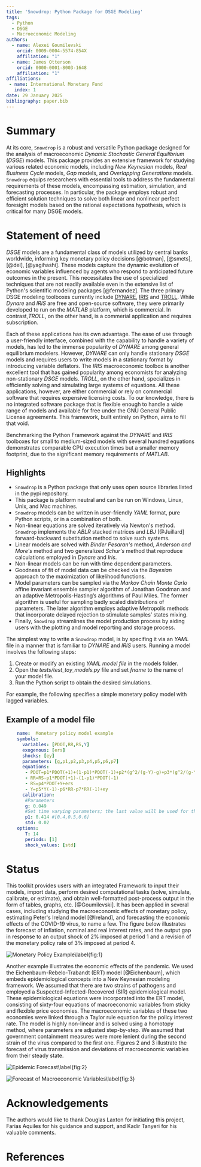 ```yaml
---
title: 'Snowdrop: Python Package for DSGE Modeling'
tags:
  - Python
  - DSGE
  - Macroeconomic Modeling
authors:
  - name: Alexei Goumilevski
    orcid: 0009-0004-5574-854X
    affiliation: "1"
  - name: James Otterson
    orcid: 0000-0001-8003-1648
    affiliation: "1"
affiliations:
 - name: International Monetary Fund
   index: 1
date: 29 January 2025
bibliography: paper.bib
---
```

# Summary

At its core, `Snowdrop` is a robust and versatile Python package designed for the analysis of macroeconomic *Dynamic Stochastic General Equilibrium* (*DSGE*) models. This package provides an extensive framework for studying various related economic models, including *New Keynesian* models, *Real Business Cycle* models, *Gap* models, and *Overlapping Generations* models. `Snowdrop` equips researchers with essential tools to address the fundamental requirements of these models, encompassing estimation, simulation, and forecasting processes.  In particular, the package employs robust and efficient solution techniques to solve both linear and nonlinear perfect foresight models based on the rational expectations hypothesis, which is critical for many DSGE models.

# Statement of need

*DSGE* models are a fundamental class of models utilized by central banks worldwide, informing key monetary policy decisions [@botman], [@smets], [@del], [@yagihashi]. These models capture the dynamic evolution of economic variables influenced by agents who respond to anticipated future outcomes in the present. This necessitates the use of specialized techniques that are not readily available even in the extensive list of Python's scientific modeling packages [@fernandez]. The three primary DSGE modeling toolboxes currently include [DYNARE](https://www.dynare.org), [IRIS](https://iris.igpmn.org) and [TROLL](https://www.intex.com/troll/history.html). While *Dynare* and *IRIS* are free and open-source software, they were primarily developed to run on the *MATLAB* platform, which is commercial. In contrast,*TROLL*, on the other hand, is a commerial application and requires subscription.

Each of these applications has its own advantage. The ease of use through a user-friendly interface, combined with the capability to handle a variety of models, has led to the immense popularity of *DYNARE* among general equilibrium modelers. However, *DYNARE* can only handle stationary *DSGE* models and requires users to write models in a stationary format by introducing variable deflators. The *IRIS* macroeconomic toolbox is another excellent tool that has gained popularity among economists for analyzing non-stationary *DSGE* models. *TROLL*, on the other hand, specializes in efficiently solving and simulating large systems of equations. All these applications, however, are either commercial or rely on commercial software that requires expensive licensing costs. To our knowledge, there is no integrated software package that is flexible enough to handle a wide range of models and available for free under the GNU General Public License agreements. This framework, built entirely on Python, aims to fill that void. 

Benchmarking the Python Framework against the *DYNARE* and *IRIS* toolboxes for small to medium-sized models with several hundred equations demonstrates comparable CPU execution times but a smaller memory footprint, due to the significant memory requirements of *MATLAB*.

## Highlights

- `Snowdrop` is a Python package that only uses open source libraries listed in the pypi repository.
- This package is platform neutral and can be run on Windows, Linux, Unix, and Mac machines.
- `Snowdrop` models can be written in user-friendly *YAML* format, pure Python scripts, or in a combination of both.
- Non-linear equations are solved iteratively via Newton's method. `Snowdrop` implements the *ABLR* stacked matrices and *LBJ* [@Juillard] forward-backward substitution method to solve such systems.
- Linear models are solved with *Binder Pesaran's* method, *Anderson and More's* method and two generalized *Schur's* method that reproduce calculations employed in *Dynare* and *Iris*.
- Non-linear models can be run with time dependent parameters.
- Goodness of fit of model data can be checked via the *Bayesian* approach to the maximization of likelihood functions.
- Model parameters can be sampled via the *Markov Chain Monte Carlo* affine invariant ensemble sampler algorithm of Jonathan Goodman and an adaptive Metropolis-Hasting’s algorithms of Paul Miles. The former algorithm is useful for sampling badly scaled distributions of parameters. The later algorithm employs adaptive Metropolis methods that incorporate delayed rejection to stimulate samples’ states mixing.
- Finally, `Snowdrop` streamlines the model production process by aiding users with the plotting and model reporting and storage process.

The simplest way to write a `Snowdrop` model, is by specifing it via an *YAML* file in a manner that is familiar to *DYNARE* and *IRIS* users. Running a model involves the following steps:

1. Create or modify an existing *YAML model file* in the models folder.
2. Open the *tests/test_toy_models.py* file and set *fname* to the name of your model file.
3. Run the Python script to obtain the desired simulations.

For example, the following specifies a simple monetary policy model with lagged variables.

## Example of a model file

```yaml
    name:  Monetary policy model example
    symbols:
      variables: [PDOT,RR,RS,Y]
      exogenous: [ers]
      shocks: [ey]
      parameters: [g,p1,p2,p3,p4,p5,p6,p7]
      equations:
       - PDOT=p1*PDOT(+1)+(1-p1)*PDOT(-1)+p2*(g^2/(g-Y)-g)+p3*(g^2/(g-Y(-1))-g)
       - RR=RS-p1*PDOT(+1)-(1-p1)*PDOT(-1)
       - RS=p4*PDOT+Y+ers
       - Y=p5*Y(-1)-p6*RR-p7*RR(-1)+ey
      calibration:
       #Parameters
       g: 0.049
       #Set time varying parameters; the last value will be used for the rest of this array
       p1: 0.414 #[0.4,0.5,0.6]
       std: 0.02
    options:
       T: 14
       periods: [1]
       shock_values: [std]
```

# Status

This toolkit provides users with an integrated Framework to input their models, import data, perform desired computational tasks (solve, simulate, calibrate, or estimate), and obtain well-formatted post-process output in the form of tables, graphs, etc. [@Goumilevski]. It has been applied in several cases, including studying the macroeconomic effects of monetary policy, estimating Peter's Ireland model [@Ireland], and forecasting the economic effects of the COVID-19 virus, to name a few. The figure below illustrates the forecast of inflation, nominal and real interest rates, and the output gap in response to an output shock of 2% imposed at period 1 and a revision of the monetary policy rate of 3% imposed at period 4.

![Monetary Policy Example\label{fig:1}](Decomposition.png)

Another example illustrates the economic effects of the pandemic. We used the Eichenbaum-Rebelo-Trabandt (ERT) model [@Eichenbaum], which embeds epidemiological concepts into a New Keynesian modeling framework. We assumed that there are two strains of pathogens and employed a Suspected-Infected-Recovered (SIR) epidemiological model. These epidemiological equations were incorporated into the ERT model, consisting of sixty-four equations of macroeconomic variables from sticky and flexible price economies. The macroeconomic variables of these two economies were linked through a Taylor rule equation for the policy interest rate. The model is highly non-linear and is solved using a homotopy method, where parameters are adjusted step-by-step. We assumed that government containment measures were more lenient during the second strain of the virus compared to the first one. Figures 2 and 3 illustrate the forecast of virus transmission and deviations of macroeconomic variables from their steady state.

![Epidemic Forecast\label{fig:2}](Virus.png)

![Forecast of Macroeconomic Variables\label{fig:3}](Economy.png)

# Acknowledgements

The authors would like to thank Douglas Laxton for initiating this project, Farias Aquiles for his guidance and support, and Kadir Tanyeri for his valuable comments.

# References
